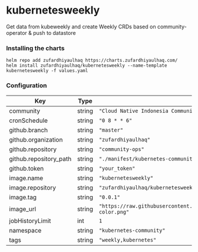 # kubernetesweekly
Get data from kubeweekly and create Weekly CRDs based on community-operator & push to datastore

### Installing the charts
```
helm repo add zufardhiyaulhaq https://charts.zufardhiyaulhaq.com/
helm install zufardhiyaulhaq/kubernetesweekly --name-template kubernetesweekly -f values.yaml
```

### Configuration

| Key | Type | Default | Description |
|-----|------|---------|-------------|
| community | string | `"Cloud Native Indonesia Community"` |  |
| cronSchedule | string | `"0 8 * * 6"` |  |
| github.branch | string | `"master"` |  |
| github.organization | string | `"zufardhiyaulhaq"` |  |
| github.repository | string | `"community-ops"` |  |
| github.repository_path | string | `"./manifest/kubernetes-community/"` |  |
| github.token | string | `"your_token"` |  |
| image.name | string | `"kubernetesweekly"` |  |
| image.repository | string | `"zufardhiyaulhaq/kubernetesweekly"` |  |
| image.tag | string | `"0.0.1"` |  |
| image_url | string | `"https://raw.githubusercontent.com/cncf/artwork/master/other/cncf/horizontal/color/cncf-color.png"` |  |
| jobHistoryLimit | int | `1` |  |
| namespace | string | `"kubernetes-community"` |  |
| tags | string | `"weekly,kubernetes"` |  |
